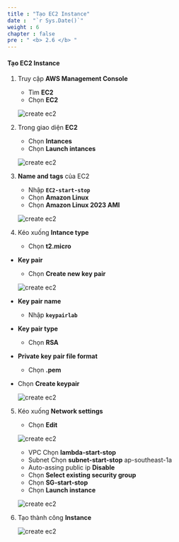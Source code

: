 ```yaml
---
title : "Tạo EC2 Instance"
date :  "`r Sys.Date()`" 
weight : 6
chapter : false
pre : " <b> 2.6 </b> "
---
```


#### Tạo EC2 Instance

1. Truy cập **AWS Management Console**

   - Tìm **EC2**
   - Chọn **EC2**

    ![create ec2](/aws-fcj-workshop01/images/2-createVPC/6CreateEC2/0001.png?width=90pc)


2. Trong giao diện **EC2**

   - Chọn **Intances**
   - Chọn **Launch intances**

    ![create ec2](/aws-fcj-workshop01/images/2-createVPC/6CreateEC2/0002.png?width=90pc)

3. **Name and tags** của EC2 
   - Nhập **```EC2-start-stop```**
   - Chọn **Amazon Linux**
   - Chọn **Amazon Linux 2023 AMI**

    ![create ec2](/aws-fcj-workshop01/images/2-createVPC/6CreateEC2/0003.png?width=90pc)

4. Kéo xuống **Intance type**

   - Chọn **t2.micro**

- **Key pair**

   - Chọn **Create new key pair**

    ![create ec2](/aws-fcj-workshop01/images/2-createVPC/6CreateEC2/0004.png?width=90pc)

 - **Key pair name**
   - Nhập **```keypairlab```**
 - **Key pair type**
   - Chọn **RSA**
 - **Private key pair file format**
   - Chọn **.pem**
- Chọn **Create keypair**
  
    ![create ec2](/aws-fcj-workshop01/images/2-createVPC/6CreateEC2/0005.png?width=90pc)

5. Kéo xuống **Network settings**
   - Chọn **Edit**
  
    ![create ec2](/aws-fcj-workshop01/images/2-createVPC/6CreateEC2/0006.png?width=90pc)

   - VPC Chọn **lambda-start-stop**
   - Subnet Chọn **subnet-start-stop** ap-southeast-1a
   - Auto-assing public ip **Disable**
   - Chọn **Select existing security group**
   - Chọn **SG-start-stop**
   - Chọn **Launch instance**
  
    ![create ec2](/aws-fcj-workshop01/images/2-createVPC/6CreateEC2/0007.png?width=90pc)

6. Tạo thành công **Instance**

    ![create ec2](/aws-fcj-workshop01/images/2-createVPC/6CreateEC2/0008.png?width=90pc)



